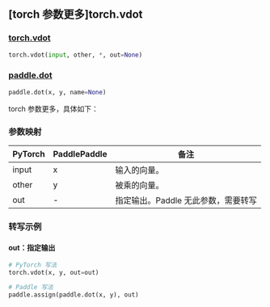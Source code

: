 ## [torch 参数更多]torch.vdot

### [torch.vdot](https://pytorch.org/docs/stable/generated/torch.vdot.html#torch.vdot)

```python
torch.vdot(input, other, *, out=None)
```

### [paddle.dot](https://www.paddlepaddle.org.cn/documentation/docs/zh/develop/api/paddle/dot_cn.html#dot)

```python
paddle.dot(x, y, name=None)
```

torch 参数更多，具体如下：
### 参数映射

| PyTorch       | PaddlePaddle | 备注                                                   |
| ------------- | ------------ | ------------------------------------------------------ |
|  input |  x  | 输入的向量。   |
|  other |  y  | 被乘的向量。   |
|  out |  -  | 指定输出。Paddle 无此参数，需要转写   |

### 转写示例
#### out：指定输出
```python
# PyTorch 写法
torch.vdot(x, y, out=out)

# Paddle 写法
paddle.assign(paddle.dot(x, y), out)
```
